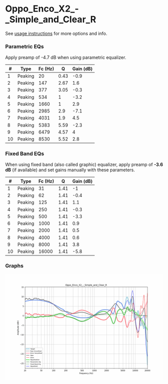 # Oppo_Enco_X2_-_Simple_and_Clear_R
See [usage instructions](https://github.com/jaakkopasanen/AutoEq#usage) for more options and info.

### Parametric EQs
Apply preamp of -4.7 dB when using parametric equalizer.

|   # | Type    |   Fc (Hz) |    Q |   Gain (dB) |
|-----|---------|-----------|------|-------------|
|   1 | Peaking |        20 | 0.43 |        -0.9 |
|   2 | Peaking |       147 | 2.67 |         1.6 |
|   3 | Peaking |       377 | 3.05 |        -0.3 |
|   4 | Peaking |       534 | 1    |        -3.2 |
|   5 | Peaking |      1660 | 1    |         2.9 |
|   6 | Peaking |      2985 | 2.9  |        -7.1 |
|   7 | Peaking |      4031 | 1.9  |         4.5 |
|   8 | Peaking |      5383 | 5.59 |        -2.3 |
|   9 | Peaking |      6479 | 4.57 |         4   |
|  10 | Peaking |      8530 | 5.52 |         2.8 |

### Fixed Band EQs
When using fixed band (also called graphic) equalizer, apply preamp of **-3.6 dB** (if available) and set gains manually with these parameters.

|   # | Type    |   Fc (Hz) |    Q |   Gain (dB) |
|-----|---------|-----------|------|-------------|
|   1 | Peaking |        31 | 1.41 |        -1   |
|   2 | Peaking |        62 | 1.41 |        -0.4 |
|   3 | Peaking |       125 | 1.41 |         1.1 |
|   4 | Peaking |       250 | 1.41 |        -0.3 |
|   5 | Peaking |       500 | 1.41 |        -3.3 |
|   6 | Peaking |      1000 | 1.41 |         0.9 |
|   7 | Peaking |      2000 | 1.41 |         0.5 |
|   8 | Peaking |      4000 | 1.41 |         0.6 |
|   9 | Peaking |      8000 | 1.41 |         3.8 |
|  10 | Peaking |     16000 | 1.41 |        -5.8 |

### Graphs
![](./Oppo_Enco_X2_-_Simple_and_Clear_R.png)
